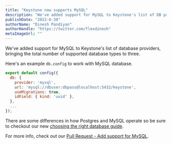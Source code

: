 ```yaml
---
title: "Keystone now supports MySQL"
description: "We've added support for MySQL to Keystone's list of DB providers, bringing the total number of supported DB types to three."
publishDate: "2022-6-30"
authorName: "Dinesh Pandiyan"
authorHandle: "https://twitter.com/flexdinesh"
metaImageUrl: ""
---
```


We've added support for MySQL to Keystone's list of database providers, bringing the total number of supported database types to three. 

Here's an example `db.config` to work with MySQL database.

```js
export default config({
  db: {
    provider: 'mysql',
    url: 'mysql://dbuser:dbpass@localhost:5432/keystone',
    useMigrations: true,
    idField: { kind: 'uuid' },
  },
  ...
});
```

There are some differences in how Postgres and MySQL operate so be sure to checkout our new [choosing the right database guide](https://keystonejs.com/docs/guides/choosing-a-database).

For more info, check out our [Pull Request - Add support for MySQL](https://github.com/keystonejs/keystone/pull/7538).
